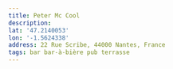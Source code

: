 ```yaml
---
title: Peter Mc Cool
description:
lat: '47.2140053'
lon: '-1.5624338'
address: 22 Rue Scribe, 44000 Nantes, France
tags: bar bar-à-bière pub terrasse
---
```

